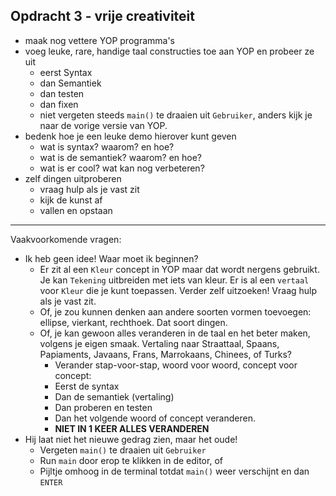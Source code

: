 ## Opdracht 3 - vrije creativiteit


* maak nog vettere YOP programma's
* voeg leuke, rare, handige taal constructies toe aan YOP en probeer ze uit
   * eerst Syntax
   * dan Semantiek
   * dan testen
   * dan fixen
   * niet vergeten steeds `main()` te draaien uit `Gebruiker`, anders kijk je naar de vorige versie van YOP.
* bedenk hoe je een leuke demo hierover kunt geven
   * wat is syntax? waarom? en hoe?
   * wat is de semantiek? waarom? en hoe?
   * wat is er cool? wat kan nog verbeteren?
* zelf dingen uitproberen
   * vraag hulp als je vast zit
   * kijk de kunst af
   * vallen en opstaan

---

Vaakvoorkomende vragen:

* Ik heb geen idee! Waar moet ik beginnen?
   * Er zit al een `Kleur` concept in YOP maar dat wordt nergens gebruikt. Je kan `Tekening` uitbreiden met iets van kleur. Er is al een `vertaal` voor `Kleur` die je kunt toepassen. Verder zelf uitzoeken! Vraag hulp als je vast zit.
   * Of, je zou kunnen denken aan andere soorten vormen toevoegen: ellipse, vierkant, rechthoek. Dat soort dingen.
   * Of, je kan gewoon alles veranderen in de taal en het beter maken, 
   volgens je eigen smaak. Vertaling naar Straattaal, Spaans, Papiaments, Javaans, Frans, Marrokaans, Chinees, of Turks? 
      * Verander stap-voor-stap, woord voor woord, concept voor concept:
      * Eerst de syntax
      * Dan de semantiek (vertaling)
      * Dan proberen en testen
      * Dan het volgende woord of concept veranderen.
      * **NIET IN 1 KEER ALLES VERANDEREN**
* Hij laat niet het nieuwe gedrag zien, maar het oude!
   * Vergeten `main()` te draaien uit `Gebruiker`
   * Run `main` door erop te klikken in de editor, of
   * Pijltje omhoog in de terminal totdat `main()` weer verschijnt en dan `ENTER`